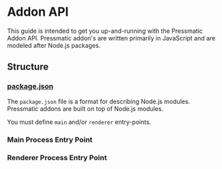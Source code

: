 # Addon API

This guide is intended to get you up-and-running with the Pressmatic Addon API. Pressmatic addon's are written primarily in JavaScript and are modeled after Node.js packages.


## Structure


### [package.json](addon_manifest.md)


The ```package.json``` file is a format for describing Node.js modules. Pressmatic addons are built on top of Node.js modules.

You must define ```main``` and/or ```renderer``` entry-points.

### Main Process Entry Point

### Renderer Process Entry Point